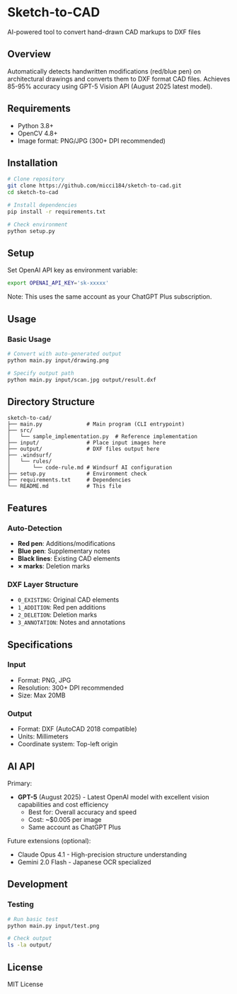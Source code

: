 # Sketch-to-CAD

AI-powered tool to convert hand-drawn CAD markups to DXF files

## Overview

Automatically detects handwritten modifications (red/blue pen) on architectural drawings and converts them to DXF format CAD files. Achieves 85-95% accuracy using GPT-5 Vision API (August 2025 latest model).

## Requirements

- Python 3.8+
- OpenCV 4.8+
- Image format: PNG/JPG (300+ DPI recommended)

## Installation

```bash
# Clone repository
git clone https://github.com/micci184/sketch-to-cad.git
cd sketch-to-cad

# Install dependencies
pip install -r requirements.txt

# Check environment
python setup.py
```

## Setup

Set OpenAI API key as environment variable:

```bash
export OPENAI_API_KEY='sk-xxxxx'
```

Note: This uses the same account as your ChatGPT Plus subscription.

## Usage

### Basic Usage

```bash
# Convert with auto-generated output
python main.py input/drawing.png

# Specify output path
python main.py input/scan.jpg output/result.dxf
```

## Directory Structure

```
sketch-to-cad/
├── main.py              # Main program (CLI entrypoint)
├── src/
│   └── sample_implementation.py  # Reference implementation
├── input/               # Place input images here
├── output/              # DXF files output here
├── .windsurf/
│   └── rules/
│       └── code-rule.md # Windsurf AI configuration
├── setup.py             # Environment check
├── requirements.txt     # Dependencies
└── README.md            # This file
```

## Features

### Auto-Detection
- **Red pen**: Additions/modifications
- **Blue pen**: Supplementary notes
- **Black lines**: Existing CAD elements
- **× marks**: Deletion marks

### DXF Layer Structure
- `0_EXISTING`: Original CAD elements
- `1_ADDITION`: Red pen additions
- `2_DELETION`: Deletion marks
- `3_ANNOTATION`: Notes and annotations

## Specifications

### Input
- Format: PNG, JPG
- Resolution: 300+ DPI recommended
- Size: Max 20MB

### Output
- Format: DXF (AutoCAD 2018 compatible)
- Units: Millimeters
- Coordinate system: Top-left origin

## AI API

Primary:
- **GPT-5** (August 2025) - Latest OpenAI model with excellent vision capabilities and cost efficiency
  - Best for: Overall accuracy and speed
  - Cost: ~$0.005 per image
  - Same account as ChatGPT Plus

Future extensions (optional):
- Claude Opus 4.1 - High-precision structure understanding
- Gemini 2.0 Flash - Japanese OCR specialized


## Development

### Testing
```bash
# Run basic test
python main.py input/test.png

# Check output
ls -la output/
```

## License

MIT License
